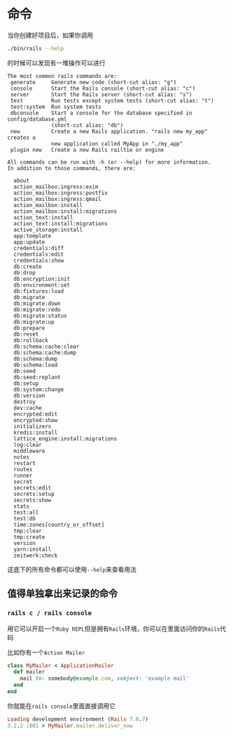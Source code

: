 # 命令
<p id="mTXjNS2Aqm3sy5yUg6iHUn">

当你创建好项目后，如果你调用

</p>


<p id="ie739S8on7V15qJnrcx9jc">

```Bash
./bin/rails --help
```


</p>


<p id="6bAMs9XzmraVVsyQ3kWTwX">

的时候可以发现有一堆操作可以进行

</p>


<p id="g5fbbkBBgnSRfUe9wdaE3C">

```text
The most common rails commands are:
 generate     Generate new code (short-cut alias: "g")
 console      Start the Rails console (short-cut alias: "c")
 server       Start the Rails server (short-cut alias: "s")
 test         Run tests except system tests (short-cut alias: "t")
 test:system  Run system tests
 dbconsole    Start a console for the database specified in config/database.yml
              (short-cut alias: "db")
 new          Create a new Rails application. "rails new my_app" creates a
              new application called MyApp in "./my_app"
 plugin new   Create a new Rails railtie or engine

All commands can be run with -h (or --help) for more information.
In addition to those commands, there are:

  about
  action_mailbox:ingress:exim
  action_mailbox:ingress:postfix
  action_mailbox:ingress:qmail
  action_mailbox:install
  action_mailbox:install:migrations
  action_text:install
  action_text:install:migrations
  active_storage:install
  app:template
  app:update
  credentials:diff
  credentials:edit
  credentials:show
  db:create
  db:drop
  db:encryption:init
  db:environment:set
  db:fixtures:load
  db:migrate
  db:migrate:down
  db:migrate:redo
  db:migrate:status
  db:migrate:up
  db:prepare
  db:reset
  db:rollback
  db:schema:cache:clear
  db:schema:cache:dump
  db:schema:dump
  db:schema:load
  db:seed
  db:seed:replant
  db:setup
  db:system:change
  db:version
  destroy
  dev:cache
  encrypted:edit
  encrypted:show
  initializers
  kredis:install
  lattice_engine:install:migrations
  log:clear
  middleware
  notes
  restart
  routes
  runner
  secret
  secrets:edit
  secrets:setup
  secrets:show
  stats
  test:all
  test:db
  time:zones[country_or_offset]
  tmp:clear
  tmp:create
  version
  yarn:install
  zeitwerk:check
```


</p>


<p id="44rMCWm7JZYqWQisiCKKvJ">

这底下的所有命令都可以使用`--help`来查看用法

</p>


<p id="kYU33oF3msyc8zxohFW81S">

## 值得单独拿出来记录的命令

</p>


<p id="dmDAbpk62opf4Hxq5A5Yuw">

### `rails c / rails console`

</p>


<p id="gfEUJy6xpKQWMDMwEiTDNo">

用它可以开启一个`Ruby REPL`但是拥有`Rails`环境，你可以在里面访问你的`Rails`代码

</p>


<p id="kDe1XFQYd2vy6RiZwt1CRf">

比如你有一个`Action Mailer`

</p>


<p id="8rQgaa3a8STEQu8GgPEzQM">

```Ruby
class MyMailer < ApplicationMailer
  def mailer
    mail to: somebody@example.com, subject: 'example mail'
  end
end
```


</p>


<p id="jSdGxpFWQg3BzrNWEVQaoQ">

你就能在`rails console`里面直接调用它

</p>


<p id="9VSfQXdpVw3EhN4VVRTzum">

```Ruby
Loading development environment (Rails 7.0.7)
3.2.2 :001 > MyMailer.mailer.deliver_now
```


</p>



